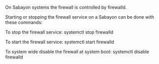 On Sabayon systems the firewall is controlled by firewalld.

Starting or stopping the firewall service on a Sabayon can be done with these commands:

To stop the firewall service:
systemctl stop firewalld

To start the firewall service:
systemctl start firewalld

To system wide disable the firewall at system boot:
systemctl disable firewalld
